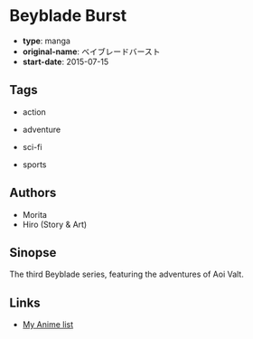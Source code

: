 # Beyblade Burst

-   **type**: manga
-   **original-name**: ベイブレードバースト
-   **start-date**: 2015-07-15

## Tags

-   action
-   adventure

-   sci-fi
-   sports

## Authors

-   Morita
-   Hiro (Story & Art)

## Sinopse

The third Beyblade series, featuring the adventures of Aoi Valt.

## Links

-   [My Anime list](https://myanimelist.net/manga/93787/Beyblade_Burst)
